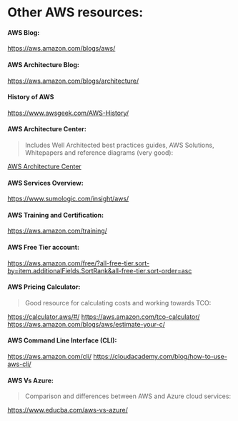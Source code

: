 # Other AWS resources:
#### AWS Blog:
https://aws.amazon.com/blogs/aws/

#### AWS Architecture Blog:
https://aws.amazon.com/blogs/architecture/

#### History of AWS
https://www.awsgeek.com/AWS-History/

#### AWS Architecture Center:
>Includes Well Architected best practices guides, AWS Solutions, Whitepapers and reference diagrams (very good):

[AWS Architecture Center](https://aws.amazon.com/architecture/?solutions-all.sort-by=item.additionalFields.sortDate&solutions-all.sort-order=desc&whitepapers-main.sort-by=item.additionalFields.sortDate&whitepapers-main.sort-order=desc&reference-architecture.sort-by=item.additionalFields.sortDate&reference-architecture.sort-order=desc)

#### AWS Services Overview:
https://www.sumologic.com/insight/aws/

#### AWS Training and Certification:
https://aws.amazon.com/training/

#### AWS Free Tier account:
https://aws.amazon.com/free/?all-free-tier.sort-by=item.additionalFields.SortRank&all-free-tier.sort-order=asc

#### AWS Pricing Calculator:
>Good resource for calculating costs and working towards TCO:

https://calculator.aws/#/
https://aws.amazon.com/tco-calculator/
https://aws.amazon.com/blogs/aws/estimate-your-c/

#### AWS Command Line Interface (CLI):
https://aws.amazon.com/cli/
https://cloudacademy.com/blog/how-to-use-aws-cli/

#### AWS Vs Azure:
>Comparison and differences between AWS and Azure cloud services:

https://www.educba.com/aws-vs-azure/


